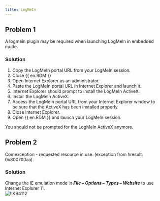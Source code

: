 ```yaml
---
title: LogMeIn
---
```

## Problem 1

A logmein plugin may be required when launching LogMeIn in embedded mode.

### Solution

1. Copy the LogMeIn portal URL from your LogMeIn session.
1. Close {{ en.RDM }}
1. Open Internet Explorer as an administrator.
1. Paste the LogMeIn portal URL in Internet Explorer and launch it.
1. Internet Explorer should prompt to install the LogMeIn ActiveX.
1. Install the LogMeIn ActiveX.
1. Access the LogMeIn portal URL from your Internet Explorer window to be sure that the ActiveX has been installed properly.
1. Close Internet Explorer.
1. Open {{ en.RDM }} and launch your LogMeIn session.  

You should not be prompted for the LogMeIn ActiveX anymore.

## Problem 2

Comexception - requested resource in use. (exception from hresult: 0x800700aa).

### Solution

Change the IE emulation mode in ***File – Options – Types – Website*** to use Internet Explorer 11.  
![!!KB4112](https://webdevolutions.azureedge.net/docs/en/kb/KB4112.png)
